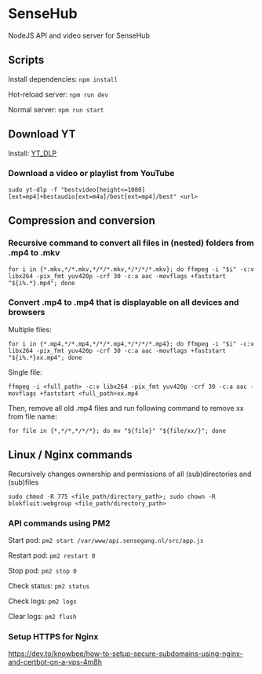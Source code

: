 # SenseHub

NodeJS API and video server for SenseHub

## Scripts
Install dependencies: ```npm install```

Hot-reload server: ```npm run dev```

Normal server: ```npm run start```

## Download YT

Install: [YT_DLP](https://github.com/yt-dlp/yt-dlp)

### Download a video or playlist from YouTube

```sudo yt-dlp -f "bestvideo[height<=1080][ext=mp4]+bestaudio[ext=m4a]/best[ext=mp4]/best" <url>```

## Compression and conversion

### Recursive command to convert all files in (nested) folders from .mp4 to .mkv

```for i in {*.mkv,*/*.mkv,*/*/*.mkv,*/*/*/*.mkv}; do ffmpeg -i "$i" -c:v libx264 -pix_fmt yuv420p -crf 30 -c:a aac -movflags +faststart "${i%.*}.mp4"; done```

### Convert .mp4 to .mp4 that is displayable on all devices and browsers

Multiple files:

```for i in {*.mp4,*/*.mp4,*/*/*.mp4,*/*/*/*.mp4}; do ffmpeg -i "$i" -c:v libx264 -pix_fmt yuv420p -crf 30 -c:a aac -movflags +faststart "${i%.*}xx.mp4"; done```

Single file:

```ffmpeg -i <full_path> -c:v libx264 -pix_fmt yuv420p -crf 30 -c:a aac -movflags +faststart <full_path>xx.mp4```

Then, remove all old .mp4 files and run following command to remove xx from file name:

```for file in {*,*/*,*/*/*}; do mv "${file}" "${file/xx/}"; done```

## Linux / Nginx commands

Recursively changes ownership and permissions of all (sub)directories and (sub)files

```sudo chmod -R 775 <file_path/directory_path>; sudo chown -R blokfluit:webgroup <file_path/directory_path>```

### API commands using PM2

Start pod: ```pm2 start /var/www/api.sensegang.nl/src/app.js```

Restart pod: ```pm2 restart 0```

Stop pod: ```pm2 stop 0```

Check status: ```pm2 status```

Check logs: ```pm2 logs```

Clear logs: ```pm2 flush```

### Setup HTTPS for Nginx
https://dev.to/knowbee/how-to-setup-secure-subdomains-using-nginx-and-certbot-on-a-vps-4m8h